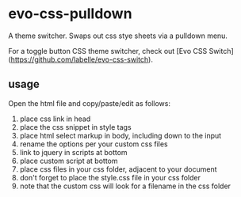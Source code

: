 # evo-css-pulldown
A theme switcher. Swaps out css stye sheets via a pulldown menu.

For a toggle button CSS theme switcher, check out [Evo CSS Switch] (https://github.com/labelle/evo-css-switch).

## usage

Open the html file and copy/paste/edit as follows:

1. place css link in head
2. place the css snippet in style tags
3. place html select markup in body, including down to the input
4. rename the options per your custom css files
5. link to jquery in scripts at bottom
6. place custom script at bottom
7. place css files in your css folder, adjacent to your document
8. don't forget to place the style.css file in your css folder
9. note that the custom css will look for a filename in the css folder
